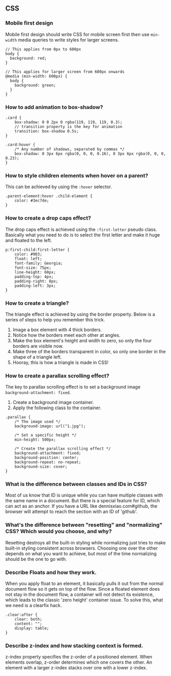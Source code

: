 ## CSS

### Mobile first design

Mobile first design should write CSS for mobile screen first then use `min-width` media queries to write styles for larger screens.

```
// This applies from 0px to 600px
body {
  background: red;
}

// This applies for larger screen from 600px onwards
@media (min-width: 600px) {
  body {
    background: green;
  }
}
```

### How to add animation to box-shadow?

```
.card {
	box-shadow: 0 0 2px 0 rgba(119, 119, 119, 0.3);
	// transition property is the key for animation
	transition: box-shadow 0.5s;
}

.card:hover {
	/* Any number of shadows, separated by commas */
	box-shadow: 0 3px 6px rgba(0, 0, 0, 0.16), 0 3px 6px rgba(0, 0, 0, 0.23);
}
```

### How to style children elements when hover on a parent?

This can be achieved by using the `:hover` selector.
```
.parent-element:hover .child-element {
	color: #3ec7de;
}
```

### How to create a drop caps effect?

The drop caps effect is achieved using the `:first-letter` pseudo class. Basically what you need to do is to select the first letter and make it huge and floated to the left.

```
p:first-child:first-letter {
	color: #903;
	float: left;
	font-family: Georgia;
	font-size: 75px;
	line-height: 60px;
	padding-top: 4px;
	padding-right: 8px;
	padding-left: 3px;
}
```

### How to create a triangle?

The triangle effect is achieved by using the border property. Below is a series of steps to help you remember this trick.

1. Image a box element with 4 thick borders.
2. Notice how the borders meet each other at angles.
3. Make the box element's height and width to zero, so only the four borders are visible now.
4. Make three of the borders transparent in color, so only one border in the shape of a triangle left.
5. Hooray, this is how a triangle is made in CSS!

### How to create a parallax scrolling effect?

The key to parallax scrolling effect is to set a background image `background-attachment: fixed`.

1. Create a background image container.
2. Apply the following class to the container. 

```
.parallax {
    /* The image used */
    background-image: url("1.jpg");
			
    /* Set a specific height */
    min-height: 500px; 

    /* Create the parallax scrolling effect */
    background-attachment: fixed;
    background-position: center;
    background-repeat: no-repeat;
    background-size: cover;
}
```

### What is the difference between classes and IDs in CSS?

Most of us know that ID is unique while you can have multiple classes with the same name in a document. But there is a special feature for ID, which can act as an anchor. If you have a URL like dennisxiao.com#github, the browser will attempt to reach the section with an ID of 'github'.

### What's the difference between "resetting" and "normalizing" CSS? Which would you choose, and why?

Resetting destroys all the built-in styling while normalizing just tries to make built-in styling consistent across browsers. Choosing one over the other depends on what you want to achieve, but most of the time normalizing should be the one to go with.

### Describe Floats and how they work.

When you apply float to an element, it basically pulls it out from the normal document flow so it gets on top of the flow. Since a floated element does not stay in the document flow, a container will not detect its existence, which leads to the classic 'zero height' container issue. To solve this, what we need is a clearfix hack.

```
.clear:after {
    clear: both;
    content: "";
    display: table;
}
```

### Describe z-index and how stacking context is formed.

z-index property specifies the z-order of a positioned element. When elements overlap, z-order determines which one covers the other. An element with a larger z-index stacks over one with a lower z-index.
